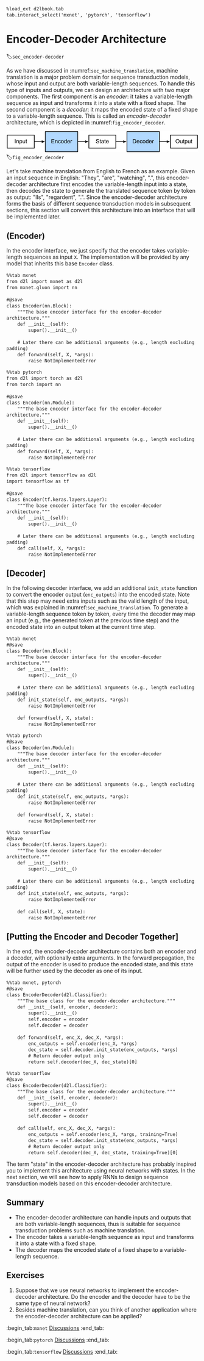 ```{.python .input  n=1}
%load_ext d2lbook.tab
tab.interact_select('mxnet', 'pytorch', 'tensorflow')
```

# Encoder-Decoder Architecture
:label:`sec_encoder-decoder`

As we have discussed in 
:numref:`sec_machine_translation`,
machine translation
is a major problem domain for sequence transduction models,
whose input and output are
both variable-length sequences.
To handle this type of inputs and outputs,
we can design an architecture with two major components.
The first component is an *encoder*:
it takes a variable-length sequence as input and transforms it into a state with a fixed shape.
The second component is a *decoder*:
it maps the encoded state of a fixed shape
to a variable-length sequence.
This is called an *encoder-decoder* architecture,
which is depicted in :numref:`fig_encoder_decoder`.

![The encoder-decoder architecture.](../img/encoder-decoder.svg)
:label:`fig_encoder_decoder`

Let's take machine translation from English to French
as an example.
Given an input sequence in English:
"They", "are", "watching", ".",
this encoder-decoder architecture
first encodes the variable-length input into a state,
then decodes the state 
to generate the translated sequence token by token
as output:
"Ils", "regardent", ".".
Since the encoder-decoder architecture
forms the basis
of different sequence transduction models
in subsequent sections,
this section will convert this architecture
into an interface that will be implemented later.

## (**Encoder**)

In the encoder interface,
we just specify that
the encoder takes variable-length sequences as input `X`.
The implementation will be provided 
by any model that inherits this base `Encoder` class.

```{.python .input}
%%tab mxnet
from d2l import mxnet as d2l
from mxnet.gluon import nn

#@save
class Encoder(nn.Block):
    """The base encoder interface for the encoder-decoder architecture."""
    def __init__(self):
        super().__init__()

    # Later there can be additional arguments (e.g., length excluding padding)
    def forward(self, X, *args):
        raise NotImplementedError
```

```{.python .input}
%%tab pytorch
from d2l import torch as d2l
from torch import nn

#@save
class Encoder(nn.Module):
    """The base encoder interface for the encoder-decoder architecture."""
    def __init__(self):
        super().__init__()

    # Later there can be additional arguments (e.g., length excluding padding)
    def forward(self, X, *args):
        raise NotImplementedError
```

```{.python .input}
%%tab tensorflow
from d2l import tensorflow as d2l
import tensorflow as tf

#@save
class Encoder(tf.keras.layers.Layer):
    """The base encoder interface for the encoder-decoder architecture."""
    def __init__(self):
        super().__init__()

    # Later there can be additional arguments (e.g., length excluding padding)
    def call(self, X, *args):
        raise NotImplementedError
```

## [**Decoder**]

In the following decoder interface,
we add an additional `init_state` function
to convert the encoder output (`enc_outputs`)
into the encoded state.
Note that this step
may need extra inputs such as 
the valid length of the input,
which was explained
in :numref:`sec_machine_translation`.
To generate a variable-length sequence token by token,
every time the decoder
may map an input (e.g., the generated token at the previous time step)
and the encoded state
into an output token at the current time step.

```{.python .input}
%%tab mxnet
#@save
class Decoder(nn.Block):
    """The base decoder interface for the encoder-decoder architecture."""
    def __init__(self):
        super().__init__()

    # Later there can be additional arguments (e.g., length excluding padding)
    def init_state(self, enc_outputs, *args):
        raise NotImplementedError

    def forward(self, X, state):
        raise NotImplementedError
```

```{.python .input}
%%tab pytorch
#@save
class Decoder(nn.Module):
    """The base decoder interface for the encoder-decoder architecture."""
    def __init__(self):
        super().__init__()

    # Later there can be additional arguments (e.g., length excluding padding)
    def init_state(self, enc_outputs, *args):
        raise NotImplementedError

    def forward(self, X, state):
        raise NotImplementedError
```

```{.python .input}
%%tab tensorflow
#@save
class Decoder(tf.keras.layers.Layer):
    """The base decoder interface for the encoder-decoder architecture."""
    def __init__(self):
        super().__init__()

    # Later there can be additional arguments (e.g., length excluding padding)
    def init_state(self, enc_outputs, *args):
        raise NotImplementedError

    def call(self, X, state):
        raise NotImplementedError
```

## [**Putting the Encoder and Decoder Together**]

In the end,
the encoder-decoder architecture
contains both an encoder and a decoder,
with optionally extra arguments.
In the forward propagation,
the output of the encoder
is used to produce the encoded state,
and this state
will be further used by the decoder as one of its input.

```{.python .input}
%%tab mxnet, pytorch
#@save
class EncoderDecoder(d2l.Classifier):
    """The base class for the encoder-decoder architecture."""
    def __init__(self, encoder, decoder):
        super().__init__()
        self.encoder = encoder
        self.decoder = decoder

    def forward(self, enc_X, dec_X, *args):
        enc_outputs = self.encoder(enc_X, *args)
        dec_state = self.decoder.init_state(enc_outputs, *args)
        # Return decoder output only
        return self.decoder(dec_X, dec_state)[0]
```

```{.python .input}
%%tab tensorflow
#@save
class EncoderDecoder(d2l.Classifier):
    """The base class for the encoder-decoder architecture."""
    def __init__(self, encoder, decoder):
        super().__init__()
        self.encoder = encoder
        self.decoder = decoder

    def call(self, enc_X, dec_X, *args):
        enc_outputs = self.encoder(enc_X, *args, training=True)
        dec_state = self.decoder.init_state(enc_outputs, *args)
        # Return decoder output only
        return self.decoder(dec_X, dec_state, training=True)[0]
```

The term "state" in the encoder-decoder architecture
has probably inspired you to implement this
architecture using neural networks with states.
In the next section,
we will see how to apply RNNs to design 
sequence transduction models based on 
this encoder-decoder architecture.


## Summary

* The encoder-decoder architecture can handle inputs and outputs that are both variable-length sequences, thus is suitable for sequence transduction problems such as machine translation.
* The encoder takes a variable-length sequence as input and transforms it into a state with a fixed shape.
* The decoder maps the encoded state of a fixed shape to a variable-length sequence.


## Exercises

1. Suppose that we use neural networks to implement the encoder-decoder architecture. Do the encoder and the decoder have to be the same type of neural network?  
1. Besides machine translation, can you think of another application where the encoder-decoder architecture can be applied?

:begin_tab:`mxnet`
[Discussions](https://discuss.d2l.ai/t/341)
:end_tab:

:begin_tab:`pytorch`
[Discussions](https://discuss.d2l.ai/t/1061)
:end_tab:

:begin_tab:`tensorflow`
[Discussions](https://discuss.d2l.ai/t/3864)
:end_tab:
